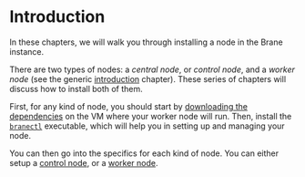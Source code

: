 # Introduction
In these chapters, we will walk you through installing a node in the Brane instance.

There are two types of nodes: a _central node_, or _control node_, and a _worker node_ (see the generic [introduction](../introduction.md) chapter). These series of chapters will discuss how to install both of them.

First, for any kind of node, you should start by [downloading the dependencies](./dependencies.md) on the VM where your worker node will run. Then, install the [`branectl`](./branectl.md) executable, which will help you in setting up and managing your node.

You can then go into the specifics for each kind of node. You can either setup a [control node](./control-node.md), or a [worker node](./worker-node.md).
